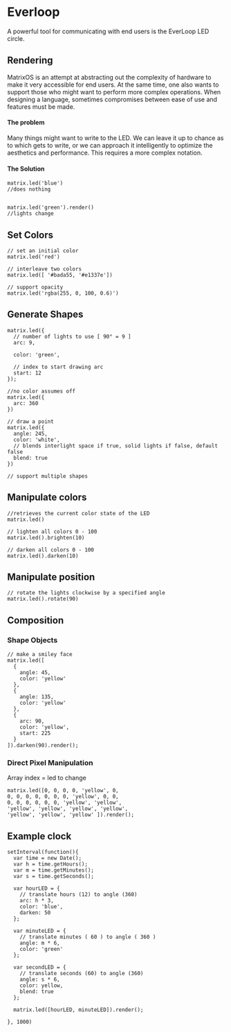 # Everloop

A powerful tool for communicating with end users is the EverLoop LED circle.

## Rendering

MatrixOS is an attempt at abstracting out the complexity of hardware to make it very accessible for end users. At the same time, one also wants to support those who might want to perform more complex operations. When designing a language, sometimes compromises between ease of use and features must be made. 

#### The problem
Many things might want to write to the LED. We can leave it up to chance as to which gets to write, or we can approach it intelligently to optimize the aesthetics and performance. This requires a more complex notation. 

#### The Solution
```
matrix.led('blue')
//does nothing


matrix.led('green').render()
//lights change
```

## Set Colors
```
// set an initial color
matrix.led('red')

// interleave two colors
matrix.led([ '#bada55, '#e1337e'])

// support opacity
matrix.led('rgba(255, 0, 100, 0.6)')
```


## Generate Shapes
```
matrix.led({
  // number of lights to use [ 90° = 9 ]   
  arc: 9,

  color: 'green',

  // index to start drawing arc
  start: 12
});

//no color assumes off
matrix.led({
  arc: 360
})

// draw a point
matrix.led({
  angle: 245,
  color: 'white',
  // blends interlight space if true, solid lights if false, default false
  blend: true
})

// support multiple shapes
```
## Manipulate colors

```
//retrieves the current color state of the LED
matrix.led()

// lighten all colors 0 - 100
matrix.led().brighten(10)

// darken all colors 0 - 100
matrix.led().darken(10)
```

## Manipulate position

```
// rotate the lights clockwise by a specified angle
matrix.led().rotate(90)
```

## Composition

### Shape Objects
```
// make a smiley face
matrix.led([
  {
    angle: 45,
    color: 'yellow'
  },
  {
    angle: 135,
    color: 'yellow'
  },
  {
    arc: 90,
    color: 'yellow',
    start: 225
  }
]).darken(90).render();
```
### Direct Pixel Manipulation
Array index = led to change
```
matrix.led([0, 0, 0, 0, 'yellow', 0,
0, 0, 0, 0, 0, 0, 0, 'yellow', 0, 0,
0, 0, 0, 0, 0, 0, 'yellow', 'yellow',
'yellow', 'yellow', 'yellow', 'yellow',
'yellow', 'yellow', 'yellow' ]).render();
```


## Example clock
```
setInterval(function(){
  var time = new Date();
  var h = time.getHours();
  var m = time.getMinutes();
  var s = time.getSeconds();

  var hourLED = {
    // translate hours (12) to angle (360)
    arc: h * 3,
    color: 'blue',
    darken: 50
  };

  var minuteLED = {
    // translate minutes ( 60 ) to angle ( 360 )
    angle: m * 6,
    color: 'green'
  };

  var secondLED = {
    // translate seconds (60) to angle (360)
    angle: s * 6,
    color: yellow,
    blend: true
  };

  matrix.led([hourLED, minuteLED]).render();

}, 1000)
```
